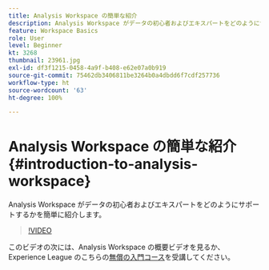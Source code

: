 ```yaml
---
title: Analysis Workspace の簡単な紹介
description: Analysis Workspace がデータの初心者およびエキスパートをどのようにサポートするかを簡単に紹介します。
feature: Workspace Basics
role: User
level: Beginner
kt: 3268
thumbnail: 23961.jpg
exl-id: df3f1215-0458-4a9f-b408-e62e07a0b919
source-git-commit: 75462db3406811be3264b0a4dbdd6f7cdf257736
workflow-type: ht
source-wordcount: '63'
ht-degree: 100%

---
```


# Analysis Workspace の簡単な紹介 {#introduction-to-analysis-workspace}

Analysis Workspace がデータの初心者およびエキスパートをどのようにサポートするかを簡単に紹介します。

>[!VIDEO](https://video.tv.adobe.com/v/28165/?quality=12&learn=on)

このビデオの次には、Analysis Workspace の概要ビデオを見るか、Experience League のこちらの[無償の入門コース](https://experienceleague.adobe.com/?recommended=Analytics-U-1-2020.1.workspace&amp;lang=ja)を受講してください。
